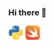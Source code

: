### Hi there 👋
<img src="resources/python.png" width="30" /> <img src="resources/swift.png" width="30" />  
